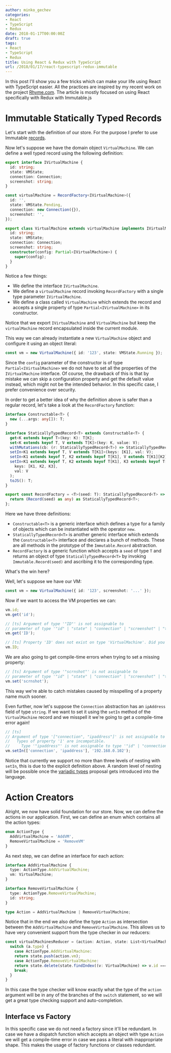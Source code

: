 ```yaml
---
author: minko_gechev
categories:
- React
- TypeScript
- Redux
date: 2018-01-17T00:00:00Z
draft: true
tags:
- React
- TypeScript
- Redux
title: Using React & Redux with TypeScript
url: /2018/01/17/react-typescript-redux-immutable
---
```


In this post I'll show you a few tricks which can make your life using React with TypeScript easier. All the practices are inspired by my recent work on the project [Rhyme.com](https://rhyme.com). The article is mostly focused on using React specifically with Redux with Immutable.js

# Immutable Statically Typed Records

Let's start with the definition of our store. For the purpose I prefer to use Immutable [records](https://facebook.github.io/immutable-js/docs/#/Record).

Now let's suppose we have the domain object `VirtualMachine`. We can define a well typed record using the following definition:

```typescript
export interface IVirtualMachine {
  id: string;
  state: VMState;
  connection: Connection;
  screenshot: string;
}

const virtualMachine = RecordFactory<IVirtualMachine>({
  id: '',
  state: VMState.Pending,
  connection: new Connection({}),
  screenshot: '',
});

export class VirtualMachine extends virtualMachine implements IVirtualMachine {
  id: string;
  state: VMState;
  connection: Connection;
  screenshot: string;
  constructor(config: Partial<IVirtualMachine>) {
    super(config);
  }
}
```

Notice a few things:

- We define the interface `IVirtualMachine`.
- We define a `virtualMachine` record invoking `RecordFactory` with a single type parameter `IVirtualMachine`.
- We define a class called `VirtualMachine` which extends the record and accepts a single property of type `Partial<IVirtualMachine>` in its constructor.

Notice that we export `IVirtualMachine` and `VirtualMachine` but keep the `virtualMachine` record encapsulated inside the current module.

This way we can already instantiate a new `VirtualMachine` object and configure it using an object literal:

```typescript
const vm = new VirtualMachine({ id: '123', state: VMState.Running });
```

Since the `config` parameter of the constructor is of type `Partial<IVirtualMachine>` we do not have to set all the properties of the `IVirtualMachine` interface. Of course, the drawback of this is that by mistake we can skip a configuration property and get the default value instead, which might not be the intended behavior. In this specific case, I prefer convenience over security.

In order to get a better idea of why the definition above is safer than a regular record, let's take a look at the `RecordFactory` function:

```typescript
interface Constructable<T> {
  new (...args: any[]): T;
}

interface StaticallyTypedRecord<T> extends Constructable<T> {
  get<K extends keyof T>(key: K): T[K];
  set<K extends keyof T, V extends T[K]>(key: K, value: V);
  withMutations(cb: (r: StaticallyTypedRecord<T>) => StaticallyTypedRecord<T>);
  setIn<K1 extends keyof T, V extends T[K1]>(keys: [K1], val: V);
  setIn<K1 extends keyof T, K2 extends keyof T[K1], V extends T[K1][K2]>(keys: [K1, K2], val: V);
  setIn<K1 extends keyof T, K2 extends keyof T[K1], K3 extends keyof T[K1][K2], V extends T[K1][K2][K3]>(
    keys: [K1, K2, K3],
    val: V
  );
  toJS(): T;
}

export const RecordFactory = <T>(seed: T): StaticallyTypedRecord<T> => {
  return (Record(seed) as any) as StaticallyTypedRecord<T>;
};
```

Here we have three definitions:

- `Constructable<T>` is a generic interface which defines a type for a family of objects which can be instantiated with the operator `new`.
- `StaticallyTypedRecord<T>` is another generic interface which extends the `Constructable<T>` interface and declares a bunch of methods. These are all methods in the prototype of the `Immutable.Record` abstraction.
- `RecordFactory` is a generic function which accepts a `seed` of type `T` and returns an object of type `StaticallyTypedRecord<T>` by invoking `Immutable.Record(seed)` and ascribing it to the corresponding type.

What's the win here?

Well, let's suppose we have our VM:

```typescript
const vm = new VirtualMachine({ id: '123', screenshot: '...' });
```

Now if we want to access the VM properties we can:

```typescript
vm.id;
vm.get('id');

// [ts] Argument of type '"ID"' is not assignable to
// parameter of type '"id" | "state" | "connection" | "screenshot" | "templateId"'.
vm.get('ID');

// [ts] Property 'ID' does not exist on type 'VirtualMachine'. Did you mean 'id'?
vm.ID;
```

We are also going to get compile-time errors when trying to set a missing property:

```typescript
// [ts] Argument of type '"scrnshot"' is not assignable to
// parameter of type '"id" | "state" | "connection" | "screenshot" | "templateId"'.
vm.set('scrnshot');
```

This way we're able to catch mistakes caused by misspelling of a property name much sooner.

Even further, now let's suppose the `Connection` abstraction has an `ipAddress` field of type `string`. If we want to set it using the `setIn` method of the `VirtualMachine` record and we misspell it we're going to get a compile-time error again!

```typescript
// [ts]
// Argument of type '["connection", "ipaddress"]' is not assignable to parameter of type '["connection", "id" | "connectionId" | "type" | "get" | "set" | "withMu...'.
//   Types of property '1' are incompatible.
//     Type '"ipaddress"' is not assignable to type '"id" | "connectionId" | "ipAddress" | "get" | "set" | "withMutations" | "set...'.
vm.setIn(['connection', 'ipaddress'], '192.168.0.102');
```

Notice that currently we support no more than three levels of nesting with `setIn`, this is due to the explicit definition above. A random level of nesting will be possible once the [variadic types](https://github.com/Microsoft/TypeScript/issues/5453) proposal gets introduced into the language.

# Action Creators

Alright, we now have solid foundation for our store. Now, we can define the actions in our application. First, we can define an enum which contains all the action types:

```typescript
enum ActionType {
  AddVirtualMachine = 'AddVM',
  RemoveVirtualMachine = 'RemoveVM'
}
```

As next step, we can define an interface for each action:

```typescript
interface AddVirtualMachine {
  type: ActionType.AddVirtualMachine;
  vm: VirtualMachine;
}

interface RemoveVirtualMachine {
  type: ActionType.RemoveVirtualMachine;
  id: string;
}

type Action = AddVirtualMachine | RemoveVirtualMachine;
```

Notice that in the end we also define the type `Action` as intersection between the `AddVirtualMachine` and `RemoveVirtualMachine`. This allows us to have very convenient support from the type checker in our reducers:

```typescript
const virtualMachinesReducer = (action: Action, state: List<VirtualMachine> = initialState) {
  switch (a.type) {
    case ActionType.AddVirtualMachine:
    return state.push(action.vm);
    case ActionType.RemoveVirtualMachine:
    return state.delete(state.findIndex((v: VirtualMachine) => v.id === action.id));
    break;
  }
}
```

In this case the type checker will know exactly what the type of the `action` argument will be in any of the branches of the `switch` statement, so we will get a great type checking support and auto-completion.

## Interface vs Factory

In this specific case we do not need a factory since it'll be redundant. In case we have a dispatch function which accepts an object with type `Action` we will get a compile-time error in case we pass a literal with inappropriate shape. This makes the usage of factory functions or classes redundant.



